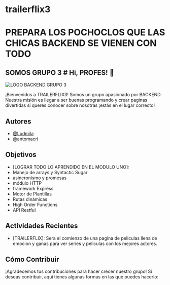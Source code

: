 # trailerflix3
# PREPARA LOS POCHOCLOS QUE LAS CHICAS BACKEND SE VIENEN CON TODO 

## SOMOS GRUPO 3 # Hi, PROFES! 👋

![LOGO BACKEND GRUPO 3](https://github.com/antomacri/trailerflix3/assets/112986244/2bc0ee33-6520-4ebc-8054-d91826461ac8)

¡Bienvenidos a TRAILERFLIX3! Somos un grupo apasionado por BACKEND. Nuestra misión es llegar a ser buenas programando y crear paginas divertidas si queres conocer sobre nosotras ¡estás en el lugar correcto!

## Autores


- [@Ludmila](https://github.com/LudmilaRamella)
- [@antomacri](https://github.com/antomacri)




## Objetivos

- [LOGRAR TODO LO APRENDIDO EN EL MODULO UNO]:
- Manejo de arrays y Syntactic Sugar
- asincronismo y promesas
- módulo HTTP
- framework Express
- Motor de Plantillas
- Rutas dinámicas
- High Order Functions
- API Restful


## Actividades Recientes

- [TRAILERFLIX]: Sera el comienzo de una pagina de peliculas llena de emocion y ganas para ver series y peliculas con los mejores actores. 


## Cómo Contribuir

¡Agradecemos tus contribuciones para hacer crecer nuestro grupo! Si deseas contribuir, aquí tienes algunas formas en las que puedes hacerlo: